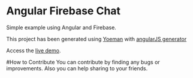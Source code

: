 Angular Firebase Chat
=====================

Simple example using Angular and Firebase.

This project has been generated using [Yoeman](http://yeoman.io/) with [angularJS generator](https://github.com/yeoman/generator-angular)

Access the [live demo](http://elyssonmr.github.io/angular-firebase-chat).

#How to Contribute
You can contribute by finding any bugs or improvements. Also you can help sharing to your friends.
